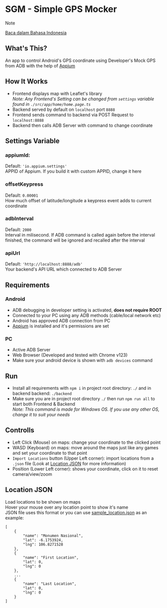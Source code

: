 # SGM - Simple GPS Mocker
> [!NOTE]
> [Baca dalam Bahasa Indonesia](README.ID.md)
## What's This?
An app to control Android's GPS coordinate using Developer's Mock GPS from ADB with the help of [Appium](https://github.com/appium/io.appium.settings)
## How It Works
- Frontend displays map with Leaflet's library  
*Note: Any Frontend's Setting can be changed from `settings` variable found in `./src/app/home/home.page.ts`*
- Backend served by default on `localhost` port `8888`
- Frontend sends command to backend via POST Request to `localhost:8888`
- Backend then calls ADB Server with command to change coordinate
## Settings Variable
### appiumId:
Default: `'io.appium.settings'`  
APPID of Appium. If you build it with custom APPID, change it here
### offsetKeypress
Default: `0.00001`  
How much offset of latitude/longitude a keypress event adds to current coordinate
### adbInterval
Default: `2000`  
Interval in milisecond. If ADB command is called again before the interval finished, the command will be ignored and recalled after the interval
### apiUrl
Default: `'http://localhost:8888/adb'`  
Your backend's API URL which connected to ADB Server
## Requirements
### Android
- ADB debugging in developer setting is activated, **does not require ROOT**
- Connected to your PC using any ADB methods (cable/local network etc)
- Android has approved ADB connection from PC
- [Appium](https://github.com/appium/io.appium.settings) is installed and it's permissions are set
### PC
- Active ADB Server
- Web Browser (Developed and tested with Chrome v123)
- Make sure your android device is shown with `adb devices` command
## Run
- Install all requirements with `npm i` in project root directory: `./` and in backend backend: `./backend`
- Make sure you are in project root directory `./` then run `npm run all` to start both Frontend & Backend  
*Note: This command is made for Windows OS. If you use any other OS, change it to suit your needs*
## Controlls
- Left Click (Mouse) on maps: change your coordinate to the clicked point
- WASD (Keyboard) on maps: move around the maps just like any games and set your coordinate to that point
- `Import Locations` button (Upper Left corner): import locations from a `.json` file (Look at [Location JSON](#location-json) for more information)
- Position (Lower Left corner): shows your coordinate, click on it to reset camera/view/zoom
## Location JSON
Load locations to be shown on maps  
Hover your mouse over any location point to show it's name  
JSON file uses this format or you can use [sample_location.json](sample_location.json) as an example:
```
[
    {
        "name": "Monumen Nasional",
        "lat": -6.1753924,
        "lng": 106.8271528
    },
    {
        "name": "First Location",
        "lat": 0,
        "lng": 0
    },
    ...
    {
        "name": "Last Location",
        "lat": 0,
        "lng": 0
    }
]
```